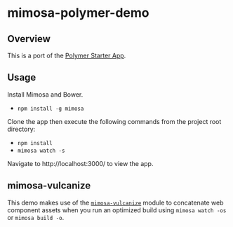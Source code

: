mimosa-polymer-demo
===================

## Overview

This is a port of the [Polymer Starter App](https://www.polymer-project.org/docs/start/tutorial/intro.html).

## Usage

Install Mimosa and Bower.

* `npm install -g mimosa`

Clone the app then execute the following commands from the project root directory:

* `npm install`
* `mimosa watch -s`

Navigate to http://localhost:3000/ to view the app.

## mimosa-vulcanize

This demo makes use of the [`mimosa-vulcanize`](https://github.com/brzpegasus/mimosa-vulcanize) module to concatenate web component assets when you run an optimized build using `mimosa watch -os` or `mimosa build -o`.
